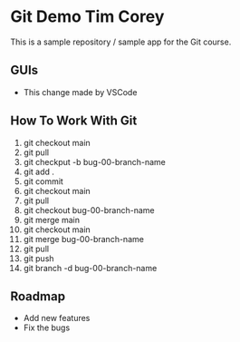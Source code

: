 # Git Demo Tim Corey
This is a sample repository / sample app for the Git course.

## GUIs
 * This change made by VSCode

##  How To Work With Git
1.  git checkout main
2.  git pull
3.  git checkput -b bug-00-branch-name
4.  git add .
5.  git commit
6.  git checkout main
7.  git pull
8.  git checkout bug-00-branch-name
9.  git merge main
10. git checkout main
11. git merge bug-00-branch-name
12. git pull
13. git push
14. git branch -d bug-00-branch-name

## Roadmap
 * Add new features
 * Fix the bugs